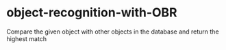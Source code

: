 # object-recognition-with-OBR
Compare the given object with other objects in the database and return the highest match
